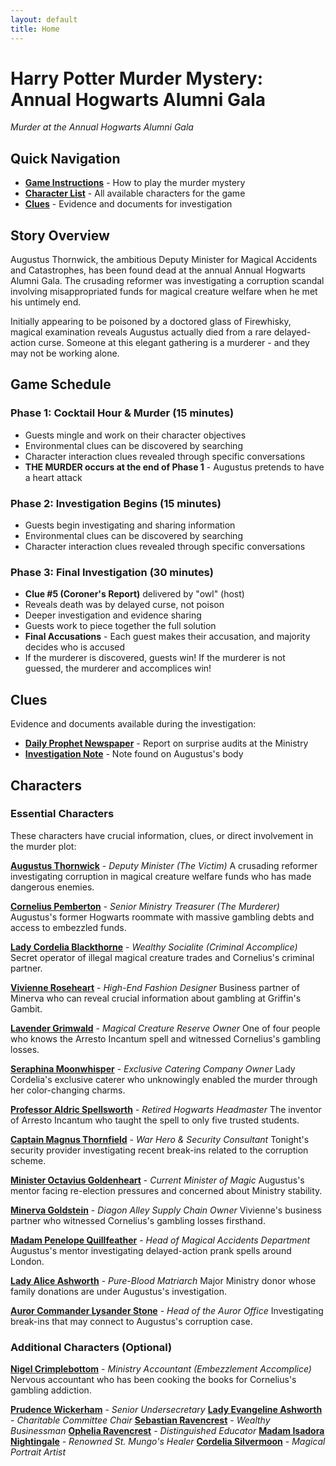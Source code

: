 ```yaml
---
layout: default
title: Home
---
```


# Harry Potter Murder Mystery: Annual Hogwarts Alumni Gala

*Murder at the Annual Hogwarts Alumni Gala*

## Quick Navigation

- **[Game Instructions](instructions)** - How to play the murder mystery
- **[Character List](#characters)** - All available characters for the game
- **[Clues](#clues)** - Evidence and documents for investigation

## Story Overview

Augustus Thornwick, the ambitious Deputy Minister for Magical Accidents and Catastrophes, has been found dead at the annual Annual Hogwarts Alumni Gala. The crusading reformer was investigating a corruption scandal involving misappropriated funds for magical creature welfare when he met his untimely end.

Initially appearing to be poisoned by a doctored glass of Firewhisky, magical examination reveals Augustus actually died from a rare delayed-action curse. Someone at this elegant gathering is a murderer - and they may not be working alone.

## Game Schedule

### Phase 1: Cocktail Hour & Murder (15 minutes)
- Guests mingle and work on their character objectives
- Environmental clues can be discovered by searching
- Character interaction clues revealed through specific conversations
- **THE MURDER occurs at the end of Phase 1** - Augustus pretends to have a heart attack

### Phase 2: Investigation Begins (15 minutes)
- Guests begin investigating and sharing information
- Environmental clues can be discovered by searching
- Character interaction clues revealed through specific conversations

### Phase 3: Final Investigation (30 minutes)
- **Clue #5 (Coroner's Report)** delivered by "owl" (host)
- Reveals death was by delayed curse, not poison
- Deeper investigation and evidence sharing
- Guests work to piece together the full solution
- **Final Accusations** - Each guest makes their accusation, and majority decides who is accused
- If the murderer is discovered, guests win! If the murderer is not guessed, the murderer and accomplices win!

## Clues

Evidence and documents available during the investigation:

- **[Daily Prophet Newspaper](clues/daily_prophet_newspaper.pdf)** - Report on surprise audits at the Ministry
- **[Investigation Note](clues/augustus_investigation_note.pdf)** - Note found on Augustus's body

## Characters

### Essential Characters

These characters have crucial information, clues, or direct involvement in the murder plot:

**[Augustus Thornwick](characters/augustus-thornwick)** - *Deputy Minister (The Victim)*
A crusading reformer investigating corruption in magical creature welfare funds who has made dangerous enemies.

**[Cornelius Pemberton](characters/cornelius-pemberton)** - *Senior Ministry Treasurer (The Murderer)*
Augustus's former Hogwarts roommate with massive gambling debts and access to embezzled funds.

**[Lady Cordelia Blackthorne](characters/lady-cordelia-blackthorne)** - *Wealthy Socialite (Criminal Accomplice)*
Secret operator of illegal magical creature trades and Cornelius's criminal partner.

**[Vivienne Roseheart](characters/vivienne-roseheart)** - *High-End Fashion Designer*
Business partner of Minerva who can reveal crucial information about gambling at Griffin's Gambit.

**[Lavender Grimwald](characters/lavender-grimwald)** - *Magical Creature Reserve Owner*
One of four people who knows the Arresto Incantum spell and witnessed Cornelius's gambling losses.

**[Seraphina Moonwhisper](characters/seraphina-moonwhisper)** - *Exclusive Catering Company Owner*
Lady Cordelia's exclusive caterer who unknowingly enabled the murder through her color-changing charms.

**[Professor Aldric Spellsworth](characters/professor-aldric-spellsworth)** - *Retired Hogwarts Headmaster*
The inventor of Arresto Incantum who taught the spell to only five trusted students.

**[Captain Magnus Thornfield](characters/captain-magnus-thornfield)** - *War Hero & Security Consultant*
Tonight's security provider investigating recent break-ins related to the corruption scheme.

**[Minister Octavius Goldenheart](characters/minister-octavius-goldenheart)** - *Current Minister of Magic*
Augustus's mentor facing re-election pressures and concerned about Ministry stability.

**[Minerva Goldstein](characters/minerva-goldstein)** - *Diagon Alley Supply Chain Owner*
Vivienne's business partner who witnessed Cornelius's gambling losses firsthand.

**[Madam Penelope Quillfeather](characters/penelope-quillfeather)** - *Head of Magical Accidents Department*
Augustus's mentor investigating delayed-action prank spells around London.

**[Lady Alice Ashworth](characters/alice-ashworth)** - *Pure-Blood Matriarch*
Major Ministry donor whose family donations are under Augustus's investigation.

**[Auror Commander Lysander Stone](characters/lysander-stone)** - *Head of the Auror Office*
Investigating break-ins that may connect to Augustus's corruption case.

### Additional Characters (Optional)

**[Nigel Crimplebottom](characters/nigel-crimplebottom)** - *Ministry Accountant (Embezzlement Accomplice)*
Nervous accountant who has been cooking the books for Cornelius's gambling addiction.

**[Prudence Wickerham](characters/prudence-wickerham)** - *Senior Undersecretary*
**[Lady Evangeline Ashworth](characters/lady-evangeline-ashworth)** - *Charitable Committee Chair*
**[Sebastian Ravencrest](characters/sebastian-ravencrest)** - *Wealthy Businessman*
**[Ophelia Ravencrest](characters/ophelia-ravencrest)** - *Distinguished Educator*
**[Madam Isadora Nightingale](characters/isadora-nightingale)** - *Renowned St. Mungo's Healer*
**[Cordelia Silvermoon](characters/cordelia-silvermoon)** - *Magical Portrait Artist*